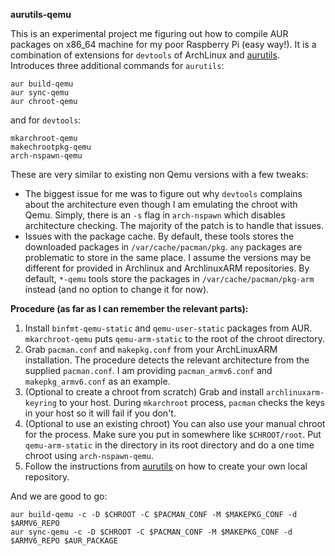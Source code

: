 
**aurutils-qemu**

This is an experimental project me figuring out how to compile AUR packages on x86_64 machine for my poor Raspberry Pi (easy way!). It is a combination of extensions for `devtools` of ArchLinux and [aurutils](https://github.com/AladW/aurutils). Introduces three additional commands for `aurutils`:

	aur build-qemu
	aur sync-qemu
	aur chroot-qemu

and for `devtools`:

	mkarchroot-qemu
	makechrootpkg-qemu
	arch-nspawn-qemu

These are very similar to existing non Qemu versions with a few tweaks:

- The biggest issue for me was to figure out why `devtools` complains about the architecture even though I am emulating the chroot with Qemu. Simply, there is an `-s` flag in `arch-nspawn` which disables architecture checking. The majority of the patch is to handle that issues.
- Issues with the package cache. By default, these tools stores the downloaded packages in `/var/cache/pacman/pkg`. `any` packages are problematic to store in the same place. I assume the versions may be different for provided in Archlinux and ArchlinuxARM repositories. By default, `*-qemu` tools store the packages in `/var/cache/pacman/pkg-arm` instead (and no option to change it for now). 

**Procedure (as far as I can remember the relevant parts):**

1. Install `binfmt-qemu-static` and `qemu-user-static` packages from AUR. `mkarchroot-qemu` puts `qemu-arm-static` to the root of the chroot directory.
2. Grab `pacman.conf` and `makepkg.conf` from your ArchLinuxARM installation. The procedure detects the relevant architecture from the supplied `pacman.conf`. I am providing `pacman_armv6.conf` and `makepkg_armv6.conf` as an example. 
3. (Optional to create a chroot from scratch) Grab and install `archlinuxarm-keyring` to your host. During `mkarchroot` process, `pacman` checks the keys in your host so it will fail if you don't.  
4. (Optional to use an existing chroot) You can also use your manual chroot for the process. Make sure you put in somewhere like `$CHROOT/root`. Put `qemu-arm-static` in the directory in its root directory and do a one time chroot using `arch-nspawn-qemu`. 
5. Follow the instructions from [aurutils](https://github.com/AladW/aurutils) on how to create your own local repository. 

And we are good to go:

	aur build-qemu -c -D $CHROOT -C $PACMAN_CONF -M $MAKEPKG_CONF -d $ARMV6_REPO
	aur sync-qemu -c -D $CHROOT -C $PACMAN_CONF -M $MAKEPKG_CONF -d $ARMV6_REPO $AUR_PACKAGE



